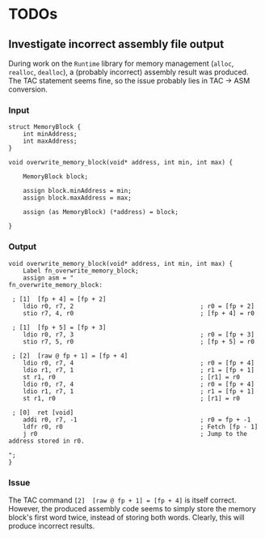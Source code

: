 #  TODOs

## Investigate incorrect assembly file output

During work on the `Runtime` library for memory management (`alloc`, `realloc`, `dealloc`), a (probably incorrect) assembly result was produced.
The TAC statement seems fine, so the issue probably lies in TAC -> ASM conversion. 

### Input
```
struct MemoryBlock {
    int minAddress;
    int maxAddress;
}

void overwrite_memory_block(void* address, int min, int max) {
    
    MemoryBlock block;
    
    assign block.minAddress = min;
    assign block.maxAddress = max;
    
    assign (as MemoryBlock) (*address) = block;
    
}
```

### Output
```
void overwrite_memory_block(void* address, int min, int max) {
    Label fn_overwrite_memory_block;
    assign asm = "
fn_overwrite_memory_block:

 ; [1]  [fp + 4] = [fp + 2]
    ldio r0, r7, 2                                   ; r0 = [fp + 2]
    stio r7, 4, r0                                   ; [fp + 4] = r0

 ; [1]  [fp + 5] = [fp + 3]
    ldio r0, r7, 3                                   ; r0 = [fp + 3]
    stio r7, 5, r0                                   ; [fp + 5] = r0

 ; [2]  [raw @ fp + 1] = [fp + 4]
    ldio r0, r7, 4                                   ; r0 = [fp + 4]
    ldio r1, r7, 1                                   ; r1 = [fp + 1]
    st r1, r0                                        ; [r1] = r0
    ldio r0, r7, 4                                   ; r0 = [fp + 4]
    ldio r1, r7, 1                                   ; r1 = [fp + 1]
    st r1, r0                                        ; [r1] = r0

 ; [0]  ret [void]
    addi r0, r7, -1                                  ; r0 = fp + -1
    ldfr r0, r0                                      ; Fetch [fp - 1]
    j r0                                             ; Jump to the address stored in r0.

";
}
```

### Issue
The TAC command `[2]  [raw @ fp + 1] = [fp + 4]` is itself correct. However, the produced assembly code seems to simply store the memory block's first word twice, instead of storing both words. Clearly, this will produce incorrect results.
